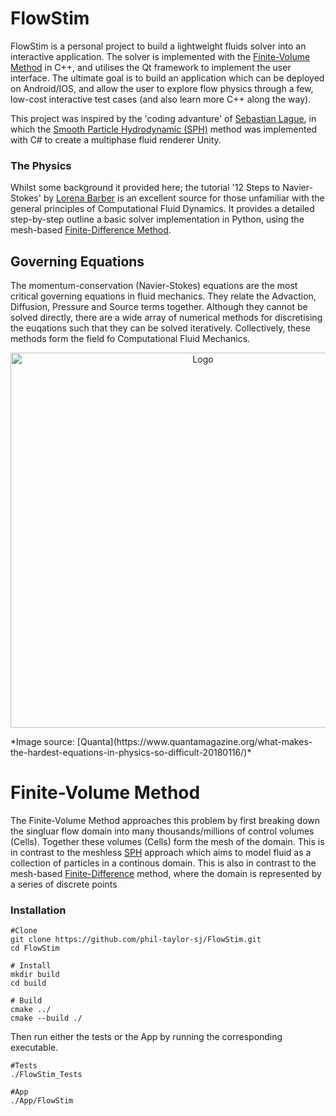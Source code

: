 # FlowStim

FlowStim is a personal project to build a lightweight fluids solver into an interactive application. The solver is implemented with the [Finite-Volume Method](https://www.cfd-online.com/Wiki/Finite_volume) in C++, and utilises the Qt framework to implement the user interface. The ultimate goal is to build an application which can be deployed on Android/IOS, and allow the user to explore flow physics through a few, low-cost interactive test cases (and also learn more C++ along the way).

This project was inspired by the 'coding advanture' of [Sebastian Lague](https://www.youtube.com/watch?v=rSKMYc1CQHE), in which the [Smooth Particle Hydrodynamic (SPH)](https://en.wikipedia.org/wiki/Smoothed-particle_hydrodynamics) method was implemented with C# to create a multiphase fluid renderer Unity.

### The Physics

Whilst some background it provided here; the tutorial '12 Steps to Navier-Stokes' by [Lorena Barber](https://lorenabarba.com/blog/cfd-python-12-steps-to-navier-stokes/) is an excellent source for those unfamiliar with the general principles of Computational Fluid Dynamics. It provides a detailed step-by-step outline a basic solver implementation in Python, using the mesh-based [Finite-Difference Method](https://www.cfd-online.com/Wiki/Finite_difference).

## Governing Equations

The momentum-conservation (Navier-Stokes) equations are the most critical governing equations in fluid mechanics. They relate the Advaction, Diffusion, Pressure and Source terms together. Although they cannot be solved directly, there are a wide array of numerical methods for discretising the euqations such that they can be solved iteratively. Collectively, these methods form the field fo Computational Fluid Mechanics. 

<p align="center">
	<img src="https://www.quantamagazine.org/wp-content/uploads/2018/01/Navier-StokesEquation_560.jpg" alt="Logo" width="600"/>
</p>
*Image source: [Quanta](https://www.quantamagazine.org/what-makes-the-hardest-equations-in-physics-so-difficult-20180116/)*

# Finite-Volume Method

The Finite-Volume Method approaches this problem by first breaking down the singluar flow domain into many thousands/millions of control volumes (Cells). Together these volumes (Cells) form the mesh of the domain. This is in contrast to the meshless [SPH](https://en.wikipedia.org/wiki/Smoothed-particle_hydrodynamics) approach which aims to model fluid as a collection of particles in a continous domain. This is also in contrast to the mesh-based [Finite-Difference](https://www.cfd-online.com/Wiki/Finite_difference) method, where the domain is represented by a series of discrete points 



### Installation

```
#Clone
git clone https://github.com/phil-taylor-sj/FlowStim.git
cd FlowStim

# Install
mkdir build
cd build

# Build
cmake ../
cmake --build ./
```

Then run either the tests or the App by running the corresponding executable.
```
#Tests
./FlowStim_Tests

#App
./App/FlowStim
```
